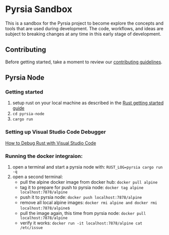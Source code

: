 # Pyrsia Sandbox

This is a sandbox for the Pyrsia project to become explore the concepts and tools that are used during development.
The code, workflows, and ideas are subject to breaking changes at any time in this early stage of development.

## Contributing

Before getting started, take a moment to review our [contributing guidelines](https://github.com/pyrsia/.github/blob/main/contributing.md).

## Pyrsia Node

### Getting started

1. setup rust on your local machine as described in the [Rust getting started guide](https://www.rust-lang.org/learn/get-started)
2. `cd pyrsia-node`
3. `cargo run`

### Setting up Visual Studio Code Debugger

[How to Debug Rust with Visual Studio Code](https://www.forrestthewoods.com/blog/how-to-debug-rust-with-visual-studio-code/)

### Running the docker integraion:

1. open a terminal and start a pyrsia node with: `RUST_LOG=pyrsia cargo run -q`
2. open a second terminal:
   * pull the alpine docker image from docker hub: `docker pull alpine`
   * tag it to prepare for push to pyrsia node: `docker tag alpine localhost:7878/alpine`
   * push it to pyrsia node: `docker push localhost:7878/alpine`
   * remove all local alpine images: `docker rmi alpine and docker rmi localhost:7878/alpine`s
   * pull the image again, this time from pyrsia node: `docker pull localhost:7878/alpine`
   * verify it works: `docker run -it localhost:7878/alpine cat /etc/issue`
